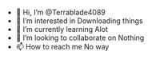 - 👋 Hi, I’m @Terrablade4089
- 👀 I’m interested in Downloading things
- 🌱 I’m currently learning Alot
- 💞️ I’m looking to collaborate on Nothing
- 📫 How to reach me No way


